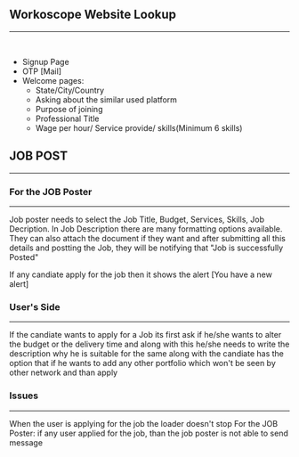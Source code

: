## Workoscope Website Lookup
***
<br/> 

* Signup Page 
* OTP [Mail] 
* Welcome pages:
	* State/City/Country
	* Asking about the similar used platform 
	* Purpose of joining 
	* Professional Title
	* Wage per hour/ Service provide/ skills(Minimum 6 skills)

## JOB POST 
***
### For the JOB Poster
***
Job poster needs to select the Job Title, Budget, Services, Skills, Job Decription. In Job Description there are many formatting options available. They can also attach the document if they want and after submitting all this details and postting the Job, they will be notifying that "Job is successfully Posted" <br/>

If any candiate apply for the job then it shows the alert [You have a new alert]

### User's Side 
***
If the candiate wants to apply for a Job its first ask if he/she wants to alter the budget or the delivery time and along with this he/she needs to write the description why he is suitable for the same along with the candiate has the option that if he wants to add any other portfolio which won't be seen by other network and than apply <br/>

### Issues 
***
When the user is applying for the job the loader doesn't stop
For the JOB Poster: if any user applied for the job, than the job poster is not able to send message
